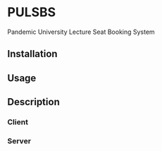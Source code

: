# PULSBS
Pandemic University Lecture Seat Booking System

## Installation

## Usage

## Description

### Client

### Server




